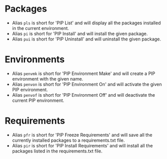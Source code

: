 # Packages

 - Alias `pls` is short for 'PIP List' and will display all the packages installed in the current environment.
 - Alias `pi` is short for 'PIP Install' and will install the given package.
 - Alias `pui` is short for 'PIP Uninstall' and will uninstall the given package.

# Environments

 - Alias `penvmk` is short for 'PIP Environment Make' and will create a PIP environment with the given name.
 - Alias `penvon` is short for 'PIP Environment On' and will activate the given PIP environment.
 - Alias `penvof` is short for 'PIP Environment Off' and will deactivate the current PIP environment.

# Requirements

 - Alias `pfr` is short for 'PIP Freeze Requirements' and will save all the currently installed packages to a requirements.txt file.
 - Alias `pir` is short for 'PIP Install Requirements' and will install all the packages listed in the requirements.txt file.
